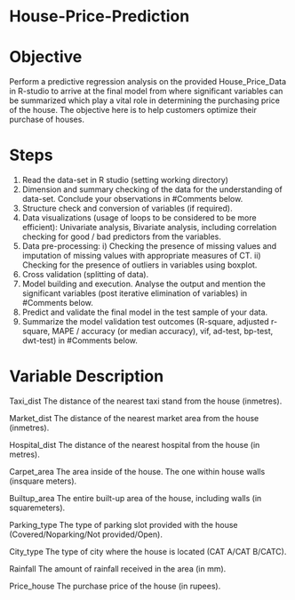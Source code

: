 # House-Price-Prediction
# Objective
Perform a predictive regression analysis on the provided
House_Price_Data in R-studio to arrive at the final model from where significant
variables can be summarized which play a vital role in determining the purchasing price
of the house. The objective here is to help customers optimize their purchase of houses.

# Steps 
1) Read the data-set in R studio (setting working directory)
2) Dimension and summary checking of the data for the understanding of data-set.
Conclude your observations in #Comments below.
3) Structure check and conversion of variables (if required).
4) Data visualizations (usage of loops to be considered to be more efficient): Univariate
analysis, Bivariate analysis, including correlation checking for good / bad predictors
from the variables.
5) Data pre-processing:
i) Checking the presence of missing values and imputation of missing values with
appropriate measures of CT.
ii) Checking for the presence of outliers in variables using boxplot.
7) Cross validation (splitting of data).
8) Model building and execution. Analyse the output and mention the significant
variables (post iterative elimination of variables) in #Comments below.
9) Predict and validate the final model in the test sample of your data.
10) Summarize the model validation test outcomes (R-square, adjusted r-square, MAPE
/ accuracy (or median accuracy), vif, ad-test, bp-test, dwt-test) in #Comments below.

# Variable Description
Taxi_dist The distance of the nearest taxi stand from the house (inmetres).

Market_dist The distance of the nearest market area from the house (inmetres).

Hospital_dist The distance of the nearest hospital from the house (in metres).

Carpet_area The area inside of the house. The one within house walls (insquare meters).

Builtup_area The entire built-up area of the house, including walls (in squaremeters).

Parking_type The type of parking slot provided with the house (Covered/Noparking/Not provided/Open).

City_type The type of city where the house is located (CAT A/CAT B/CATC).

Rainfall The amount of rainfall received in the area (in mm).

Price_house The purchase price of the house (in rupees).
